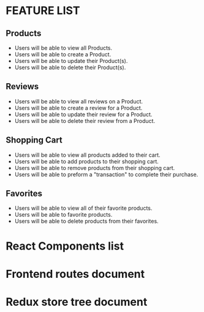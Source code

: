 # FEATURE LIST

## Products
- Users will be able to view all Products.
- Users will be able to create a Product.
- Users will be able to update their Product(s).
- Users will be able to delete their Product(s).

## Reviews
- Users will be able to view all reviews on a Product.
- Users will be able to create a review for a Product.
- Users will be able to update their review for a Product.
- Users will be able to delete their review from a Product.

## Shopping Cart
- Users will be able to view all products added to their cart.
- Users will be able to add products to their shopping cart.
- Users will be able to remove products from their shopping cart.
- Users will be able to preform a "transaction" to complete their purchase.

## Favorites
- Users will be able to view all of their favorite products.
- Users will be able to favorite products.
- Users will be able to delete products from their favorites.

# React Components list

# Frontend routes document

# Redux store tree document